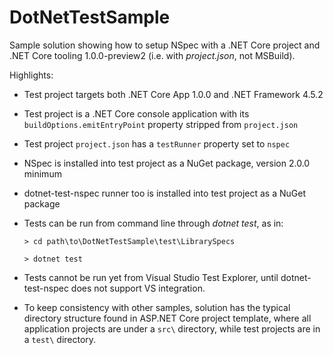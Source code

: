 # DotNetTestSample

Sample solution showing how to setup NSpec with a .NET Core project and .NET Core tooling 1.0.0-preview2 (i.e. with *project.json*, not MSBuild).

Highlights:

- Test project targets both .NET Core App 1.0.0 and .NET Framework 4.5.2
- Test project is a .NET Core console application with its `buildOptions.emitEntryPoint` property stripped from `project.json`
- Test project `project.json` has a `testRunner` property set to `nspec`
- NSpec is installed into test project as a NuGet package, version 2.0.0 minimum
- dotnet-test-nspec runner too is installed into test project as a NuGet package
- Tests can be run from command line through *dotnet test*, as in:

    ```
    > cd path\to\DotNetTestSample\test\LibrarySpecs

    > dotnet test
    ```

- Tests cannot be run yet from Visual Studio Test Explorer, until dotnet-test-nspec does not support VS integration.
- To keep consistency with other samples, solution has the typical directory structure found in ASP.NET Core project template,
where all application projects are under a `src\` directory, while test projects are in a `test\` directory.
